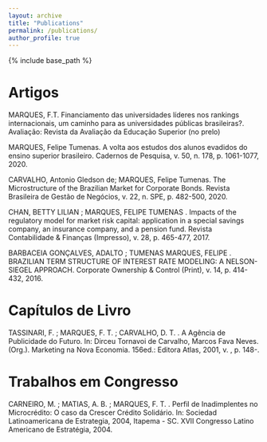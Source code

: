 ```yaml
---
layout: archive
title: "Publications"
permalink: /publications/
author_profile: true
---
```


{% include base_path %}

Artigos
======
MARQUES, F.T. Financiamento das universidades líderes nos rankings internacionais, um caminho para as universidades públicas brasileiras?. Avaliação: Revista da Avaliação da Educação Superior (no prelo)

MARQUES, Felipe Tumenas. A volta aos estudos dos alunos evadidos do ensino superior brasileiro. Cadernos de Pesquisa, v. 50, n. 178, p. 1061-1077, 2020.

CARVALHO, Antonio Gledson de; MARQUES, Felipe Tumenas. The Microstructure of the Brazilian Market for Corporate Bonds. Revista Brasileira de Gestão de Negócios, v. 22, n. SPE, p. 482-500, 2020.

CHAN, BETTY LILIAN ; MARQUES, FELIPE TUMENAS . Impacts of the regulatory model for market risk capital: application in a special savings company, an insurance company, and a pension fund. Revista Contabilidade & Finanças (Impresso), v. 28, p. 465-477, 2017. 

BARBACEIA GONÇALVES, ADALTO ; TUMENAS MARQUES, FELIPE . BRAZILIAN TERM STRUCTURE OF INTEREST RATE MODELING: A NELSON-SIEGEL APPROACH. Corporate Ownership & Control (Print), v. 14, p. 414-432, 2016. 

Capítulos de Livro
======
TASSINARI, F. ; MARQUES, F. T. ; CARVALHO, D. T. . A Agência de Publicidade do Futuro. In: Dirceu Tornavoi de Carvalho, Marcos Fava Neves. (Org.). Marketing na Nova Economia. 156ed.: Editora Atlas, 2001, v. , p. 148-. 

Trabalhos em Congresso
======
CARNEIRO, M. ; MATIAS, A. B. ; MARQUES, F. T. . Perfil de Inadimplentes no Microcrédito: O caso da Crescer Crédito Solidário. In: Sociedad Latinoamericana de Estrategia, 2004, Itapema - SC. XVII Congresso Latino Americano de Estratégia, 2004. 

